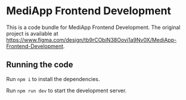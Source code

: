 
  # MediApp Frontend Development

  This is a code bundle for MediApp Frontend Development. The original project is available at https://www.figma.com/design/tb9rCObiN38Oovi1a9Nv0X/MediApp-Frontend-Development.

  ## Running the code

  Run `npm i` to install the dependencies.

  Run `npm run dev` to start the development server.
  